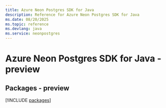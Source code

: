 ```yaml
---
title: Azure Neon Postgres SDK for Java
description: Reference for Azure Neon Postgres SDK for Java
ms.date: 08/20/2025
ms.topic: reference
ms.devlang: java
ms.service: neonpostgres
---
```

# Azure Neon Postgres SDK for Java - preview
## Packages - preview
[!INCLUDE [packages](neon-postgres-index.md)]